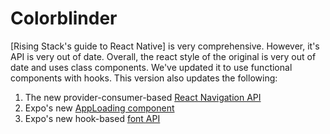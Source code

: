 # Colorblinder
[Rising Stack's guide to React Native] is very comprehensive.  However, it's API is very out of date.  Overall, the react style of the original is very out of date and uses class components.  We've updated it to use functional components with hooks.  This version also updates the following:

1. The new provider-consumer-based [React Navigation API](https://reactnative.dev/docs/navigation)
2. Expo's new [AppLoading component](https://docs.expo.dev/versions/latest/sdk/app-loading/)
3. Expo's new hook-based [font API](https://docs.expo.dev/versions/latest/sdk/font/)
